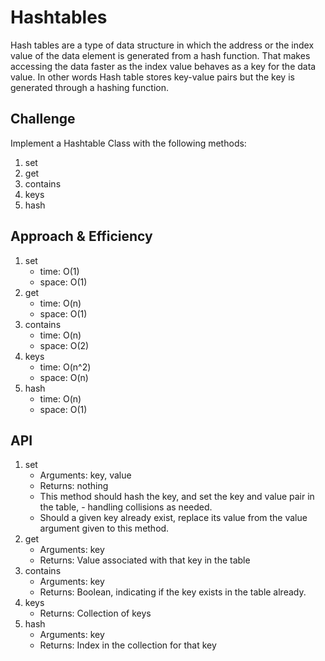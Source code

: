 # Hashtables
Hash tables are a type of data structure in which the address or the index value of the data element is generated from a hash function. That makes accessing the data faster as the index value behaves as a key for the data value. In other words Hash table stores key-value pairs but the key is generated through a hashing function.

## Challenge
Implement a Hashtable Class with the following methods:
1. set
1. get
1. contains
1. keys
1. hash

## Approach & Efficiency
1. set 
    - time: O(1)
    - space: O(1)
1. get
    - time: O(n)
    - space: O(1)
1. contains
    - time: O(n)
    - space: O(2)
1. keys
    - time: O(n^2)
    - space: O(n)
1. hash
    - time: O(n)
    - space: O(1)

## API
1. set
    - Arguments: key, value
    - Returns: nothing
    - This method should hash the key, and set the key and value pair in the table, - handling collisions as needed.
    - Should a given key already exist, replace its value from the value argument given to this method.
1. get
    - Arguments: key
    - Returns: Value associated with that key in the table
1. contains
    - Arguments: key
    - Returns: Boolean, indicating if the key exists in the table already.
1. keys
    - Returns: Collection of keys
1. hash
    - Arguments: key
    - Returns: Index in the collection for that key